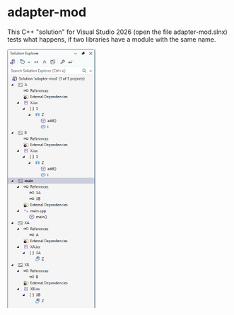 # adapter-mod

This C++ "solution" for Visual Studio 2026 (open the file adapter-mod.slnx) tests
what happens, if two libraries have a module with the same name.

<img src="/assets/solution-screenshot.png" alt="Solution screenshot" width="200"/>
